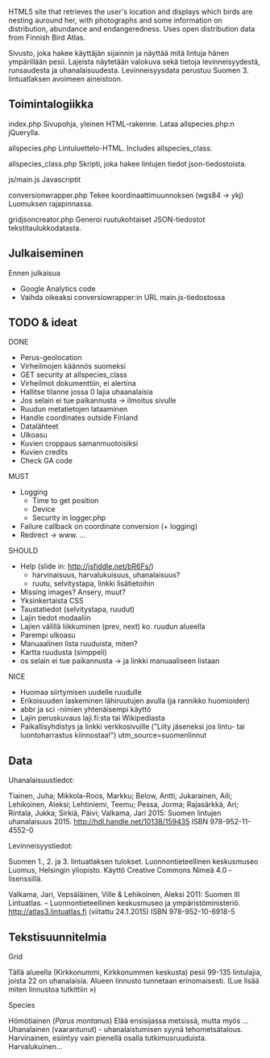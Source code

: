 
HTML5 site that retrieves the user's location and displays which birds are nesting auround her, with photographs and some information on distribution, abundance and endangeredness. Uses open distribution data from Finnish Bird Atlas.

Sivusto, joka hakee käyttäjän sijainnin ja näyttää mitä lintuja hänen ympärillään pesii. Lajeista näytetään valokuva sekä tietoja levinneisyydestä, runsaudesta ja uhanalaisuudesta. Levinneisyysdata perustuu Suomen 3. lintuatlaksen avoimeen aineistoon.


Toimintalogiikka
----------------

index.php
Sivupohja, yleinen HTML-rakenne. Lataa allspecies.php:n jQuerylla.

allspecies.php
Lintuluettelo-HTML. Includes allspecies_class.

allspecies_class.php
Skripti, joka hakee lintujen tiedot json-tiedostoista.

js/main.js
Javascriptit

conversionwrapper.php
Tekee koordinaattimuunnoksen (wgs84 -> ykj) Luomuksen rajapinnassa.

gridjsoncreator.php
Generoi ruutukohtaiset JSON-tiedostot tekstitaulukkodatasta.


Julkaiseminen
-------------

Ennen julkaisua
- Google Analytics code
- Vaihda oikeaksi conversiowrapper:in URL main.js-tiedostossa

TODO & ideat
------------
DONE
- Perus-geolocation
- Virheilmojen käännös suomeksi
- GET security at allspecies_class
- Virheilmot dokumenttiin, ei alertina
- Hallitse tilanne jossa 0 lajia uhaanalaisia
- Jos selain ei tue paikannusta -> ilmoitus sivulle 
- Ruudun metatietojen lataaminen
- Handle coordinates outside Finland
- Datalähteet
- Ulkoasu
- Kuvien croppaus samanmuotoisiksi
- Kuvien credits
- Check GA code

MUST
- Logging
	- Time to get position
	- Device
	- Security in logger.php
- Failure callback on coordinate conversion (+ logging)
- Redirect -> www. ...

SHOULD
- Help (slide in: http://jsfiddle.net/bR6Fs/)
	- harvinaisuus, harvalukuisuus, uhanalaisuus?
	- ruutu, selvitystapa, linkki lisätietoihin
- Missing images? Ansery, muut?
- Yksinkertaista CSS
- Taustatiedot (selvitystapa, ruudut)
- Lajin tiedot modaaliin
- Lajien välillä liikkuminen (prev, next) ko. ruudun alueella
- Parempi ulkoasu
- Manuaalinen lista ruuduista, miten?
- Kartta ruudusta (simppeli)
- os selain ei tue paikannusta -> ja linkki manuaaliseen listaan

NICE
- Huomaa siirtymisen uudelle ruudulle
- Erikoisuuden laskeminen lähiruutujen avulla (ja rannikko huomioiden)
- abbr ja sci -nimien yhtenäisempi käyttö
- Lajin peruskuvaus laji.fi:sta tai Wikipediasta
- Paikallisyhdistys ja linkki verkkosivuille ("Liity jäseneksi jos lintu- tai luontoharrastus kiinnostaa!") utm_source=suomenlinnut


Data
----

Uhanalaisuustiedot:

Tiainen, Juha; Mikkola-Roos, Markku; Below, Antti; Jukarainen, Aili; Lehikoinen, Aleksi; Lehtiniemi, Teemu; Pessa, Jorma; Rajasärkkä, Ari; Rintala, Jukka; Sirkiä, Päivi; Valkama, Jari 2015: Suomen lintujen uhanalaisuus 2015. http://hdl.handle.net/10138/159435 ISBN 978-952-11-4552-0


Levinneisyystiedot:

Suomen 1., 2. ja 3. lintuatlaksen tulokset. Luonnontieteellinen keskusmuseo Luomus, Helsingin yliopisto. Käyttö Creative Commons Nimeä 4.0 -lisenssillä.

Valkama, Jari, Vepsäläinen, Ville & Lehikoinen, Aleksi 2011: Suomen III Lintuatlas. – Luonnontieteellinen keskusmuseo ja ympäristöministeriö. <http://atlas3.lintuatlas.fi> (viitattu 24.1.2015) ISBN 978-952-10-6918-5


Tekstisuunnitelmia
------------------

Grid

Tällä alueella (Kirkkonummi, Kirkkonummen keskusta) pesii 99-135 lintulajia, joista 22 on uhanalaisia. Alueen linnusto tunnetaan erinomaisesti. (Lue lisää miten linnustoa tutkittiin &raquo;)


Species

Hömötiainen (<em>Parus montanus</em>)
Elää ensisijassa metsissä, mutta myös ...
Uhanalainen (vaarantunut) - uhanalaistumisen syynä tehometsätalous.
Harvinainen, esiintyy vain pienellä osalla tutkimusruuduista.
Harvalukuinen...

